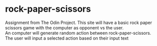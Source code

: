 # rock-paper-scissors

Assignment from The Odin Project. This site will have a basic rock paper scissors game with the computer as opponent vs the user.  
An computer will generate random action between rock-paper-scissors. The user will input a selected action based on their input text